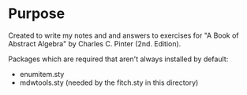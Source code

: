 Purpose
=======
Created to write my notes and and answers to exercises for "A Book
of Abstract Algebra" by Charles C. Pinter (2nd. Edition).

Packages which are required that aren't always installed by default:
* enumitem.sty
* mdwtools.sty (needed by the fitch.sty in this directory)

